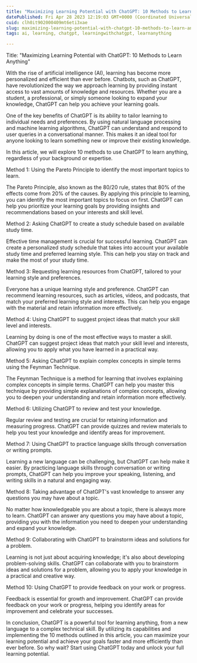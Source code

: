```yaml
---
title: "Maximizing Learning Potential with ChatGPT: 10 Methods to Learn Anything"
datePublished: Fri Apr 28 2023 12:19:03 GMT+0000 (Coordinated Universal Time)
cuid: clh0it902000409mt6eti3xae
slug: maximizing-learning-potential-with-chatgpt-10-methods-to-learn-anything
tags: ai, learning, chatgpt, learningwithchatgpt, learnanything

---
```


Title: "Maximizing Learning Potential with ChatGPT: 10 Methods to Learn Anything"

With the rise of artificial intelligence (AI), learning has become more personalized and efficient than ever before. Chatbots, such as ChatGPT, have revolutionized the way we approach learning by providing instant access to vast amounts of knowledge and resources. Whether you are a student, a professional, or simply someone looking to expand your knowledge, ChatGPT can help you achieve your learning goals.

One of the key benefits of ChatGPT is its ability to tailor learning to individual needs and preferences. By using natural language processing and machine learning algorithms, ChatGPT can understand and respond to user queries in a conversational manner. This makes it an ideal tool for anyone looking to learn something new or improve their existing knowledge.

In this article, we will explore 10 methods to use ChatGPT to learn anything, regardless of your background or expertise.

Method 1: Using the Pareto Principle to identify the most important topics to learn.

The Pareto Principle, also known as the 80/20 rule, states that 80% of the effects come from 20% of the causes. By applying this principle to learning, you can identify the most important topics to focus on first. ChatGPT can help you prioritize your learning goals by providing insights and recommendations based on your interests and skill level.

Method 2: Asking ChatGPT to create a study schedule based on available study time.

Effective time management is crucial for successful learning. ChatGPT can create a personalized study schedule that takes into account your available study time and preferred learning style. This can help you stay on track and make the most of your study time.

Method 3: Requesting learning resources from ChatGPT, tailored to your learning style and preferences.

Everyone has a unique learning style and preference. ChatGPT can recommend learning resources, such as articles, videos, and podcasts, that match your preferred learning style and interests. This can help you engage with the material and retain information more effectively.

Method 4: Using ChatGPT to suggest project ideas that match your skill level and interests.

Learning by doing is one of the most effective ways to master a skill. ChatGPT can suggest project ideas that match your skill level and interests, allowing you to apply what you have learned in a practical way.

Method 5: Asking ChatGPT to explain complex concepts in simple terms using the Feynman Technique.

The Feynman Technique is a method for learning that involves explaining complex concepts in simple terms. ChatGPT can help you master this technique by providing simple explanations of complex concepts, allowing you to deepen your understanding and retain information more effectively.

Method 6: Utilizing ChatGPT to review and test your knowledge.

Regular review and testing are crucial for retaining information and measuring progress. ChatGPT can provide quizzes and review materials to help you test your knowledge and identify areas for improvement.

Method 7: Using ChatGPT to practice language skills through conversation or writing prompts.

Learning a new language can be challenging, but ChatGPT can help make it easier. By practicing language skills through conversation or writing prompts, ChatGPT can help you improve your speaking, listening, and writing skills in a natural and engaging way.

Method 8: Taking advantage of ChatGPT's vast knowledge to answer any questions you may have about a topic.

No matter how knowledgeable you are about a topic, there is always more to learn. ChatGPT can answer any questions you may have about a topic, providing you with the information you need to deepen your understanding and expand your knowledge.

Method 9: Collaborating with ChatGPT to brainstorm ideas and solutions for a problem.

Learning is not just about acquiring knowledge; it's also about developing problem-solving skills. ChatGPT can collaborate with you to brainstorm ideas and solutions for a problem, allowing you to apply your knowledge in a practical and creative way.

Method 10: Using ChatGPT to provide feedback on your work or progress.

Feedback is essential for growth and improvement. ChatGPT can provide feedback on your work or progress, helping you identify areas for improvement and celebrate your successes.

In conclusion, ChatGPT is a powerful tool for learning anything, from a new language to a complex technical skill. By utilizing its capabilities and implementing the 10 methods outlined in this article, you can maximize your learning potential and achieve your goals faster and more efficiently than ever before. So why wait? Start using ChatGPT today and unlock your full learning potential.